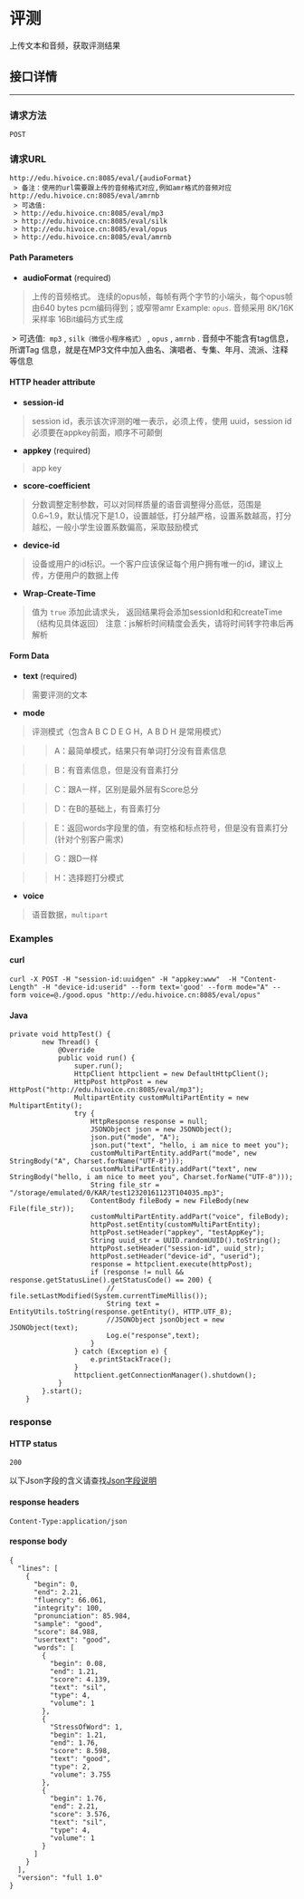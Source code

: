 # 评测

上传文本和音频，获取评测结果

## 接口详情
---
### 请求方法
```
POST
```
### 请求URL
```
http://edu.hivoice.cn:8085/eval/{audioFormat}
 > 备注：使用的url需要跟上传的音频格式对应,例如amr格式的音频对应 http://edu.hivoice.cn:8085/eval/amrnb
 > 可选值:
 > http://edu.hivoice.cn:8085/eval/mp3
 > http://edu.hivoice.cn:8085/eval/silk
 > http://edu.hivoice.cn:8085/eval/opus
 > http://edu.hivoice.cn:8085/eval/amrnb
```
#### Path Parameters

* **audioFormat** (required)
> 上传的音频格式。 连续的opus帧，每帧有两个字节的小端头，每个opus帧由640 bytes pcm编码得到；或窄带amr Example: ```opus```.
> 音频采用 8K/16K采样率 16Bit编码方式生成

  > 可选值:  ```mp3``` , ```silk（微信小程序格式）``` , ```opus``` , ```amrnb``` . 音频中不能含有tag信息，所谓Tag 信息，就是在MP3文件中加入曲名、演唱者、专集、年月、流派、注释等信息


#### HTTP header attribute


* **session-id**
> session id，表示该次评测的唯一表示，必须上传，使用 uuid，session id 必须要在appkey前面，顺序不可颠倒


* **appkey** (required)
> app key


* **score-coefficient**
> 分数调整定制参数，可以对同样质量的语音调整得分高低，范围是0.6~1.9，默认情况下是1.0，设置越低，打分越严格，设置系数越高，打分越松，一般小学生设置系数偏高，采取鼓励模式


* **device-id**
> 设备或用户的id标识。一个客户应该保证每个用户拥有唯一的id，建议上传，方便用户的数据上传


* **Wrap-Create-Time**
> 值为 ```true``` 添加此请求头， 返回结果将会添加sessionId和和createTime （结构见具体返回）
> 注意：js解析时间精度会丢失，请将时间转字符串后再解析



#### Form Data

* **text** (required)
> 需要评测的文本

* **mode**
> 评测模式（包含A B C D E G H，A B D H 是常用模式）

>> A：最简单模式，结果只有单词打分没有音素信息

>> B：有音素信息，但是没有音素打分

>> C：跟A一样，区别是最外层有Score总分

>> D：在B的基础上，有音素打分

>> E：返回words字段里的值，有空格和标点符号，但是没有音素打分(针对个别客户需求)

>> G：跟D一样

>> H：选择题打分模式


* **voice**

> 语音数据，```multipart```

###  Examples

#### curl

```
curl -X POST -H "session-id:uuidgen" -H "appkey:www"  -H "Content-Length" -H "device-id:userid" --form text='good' --form mode="A" --form voice=@./good.opus "http://edu.hivoice.cn:8085/eval/opus"
```
#### Java
```
private void httpTest() {
		new Thread() {
			@Override
			public void run() {
				super.run();
				HttpClient httpclient = new DefaultHttpClient();
				HttpPost httpPost = new HttpPost("http://edu.hivoice.cn:8085/eval/mp3");
				MultipartEntity customMultiPartEntity = new MultipartEntity();
				try {
					HttpResponse response = null;
					JSONObject json = new JSONObject();
					json.put("mode", "A");
					json.put("text", "hello, i am nice to meet you");
					customMultiPartEntity.addPart("mode", new StringBody("A", Charset.forName("UTF-8")));
					customMultiPartEntity.addPart("text", new StringBody("hello, i am nice to meet you", Charset.forName("UTF-8")));
					String file_str = "/storage/emulated/0/KAR/test12320161123T104035.mp3";
					ContentBody fileBody = new FileBody(new File(file_str));
					customMultiPartEntity.addPart("voice", fileBody);
					httpPost.setEntity(customMultiPartEntity);
					httpPost.setHeader("appkey", "testAppKey");
					String uuid_str = UUID.randomUUID().toString();
					httpPost.setHeader("session-id", uuid_str);
					httpPost.setHeader("device-id", "userid");
					response = httpclient.execute(httpPost);
					if (response != null && response.getStatusLine().getStatusCode() == 200) {
						// file.setLastModified(System.currentTimeMillis());
						String text = EntityUtils.toString(response.getEntity(), HTTP.UTF_8);
						//JSONObject jsonObject = new JSONObject(text);
						Log.e("response",text);
					}
				} catch (Exception e) {
					e.printStackTrace();
				}
				httpclient.getConnectionManager().shutdown();
			}
		}.start();
	}
```
### response

#### HTTP status
```
200
```
以下Json字段的含义请查找<a href=https://github.com/oraleval/FAQ-Docs/blob/master/Json%20Description.md>Json字段说明</a>
#### response headers
```
Content-Type:application/json
```
#### response body
```
{
  "lines": [
    {
      "begin": 0,
      "end": 2.21,
      "fluency": 66.061,
      "integrity": 100,
      "pronunciation": 85.984,
      "sample": "good",
      "score": 84.988,
      "usertext": "good",
      "words": [
        {
          "begin": 0.08,
          "end": 1.21,
          "score": 4.139,
          "text": "sil",
          "type": 4,
          "volume": 1
        },
        {
          "StressOfWord": 1,
          "begin": 1.21,
          "end": 1.76,
          "score": 8.598,
          "text": "good",
          "type": 2,
          "volume": 3.755
        },
        {
          "begin": 1.76,
          "end": 2.21,
          "score": 3.576,
          "text": "sil",
          "type": 4,
          "volume": 1
        }
      ]
    }
  ],
  "version": "full 1.0"
}
```
